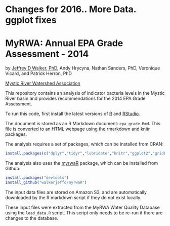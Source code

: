 # Changes for 2016.. More Data.  ggplot fixes


# MyRWA: Annual EPA Grade Assessment - 2014

by [Jeffrey D Walker, PhD](http://walkerjeff.com), Andy Hrycyna, Nathan Sanders, PhD, Veronique Vicard, and Patrick Herron, PhD

[Mystic River Watershed Association](http://mysticriver.org)

This repository contains an analysis of indicator bacteria levels in the Mystic River basin and provides recommendations for the 2014 EPA Grade Assessment.

To run this code, first install the latest versions of [R](http://cran.r-project.org/) and [RStudio](http://www.rstudio.com/).

The document is stored as an R Markdown document: `epa_grade.Rmd`. This file is converted to an HTML webpage using the [rmarkdown](rmarkdown.rstudio.com) and [knitr](http://yihui.name/knitr/) packages.

The analysis requires a set of packages, which can be installed from CRAN:

```r
install.packages(c("dplyr","tidyr","lubridate","knitr","ggplot2","gridExtra","ggmap"))
```

The analysis also uses the [myrwaR](https://github.com/walkerjeffd/myrwaR) package, which can be installed from Github:

```r
install.packages("devtools")
install_github("walkerjeffd/myrwaR")
```

The input data files are stored on Amazon S3, and are automatically downloaded by the R markdown script if they do not exist locally.

These input files were extracted from the MyRWA Water Quality Database using the `load_data.R` script. This script only needs to be re-run if there are changes to the database.
